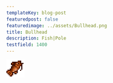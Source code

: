 ```yaml
---
templateKey: blog-post
featuredpost: false
featuredimage: ../assets/Bullhead.png
title: Bullhead
description: Fish|Pole
testfield: 1400
---
```

![Bullhead](../assets/Bullhead.png)